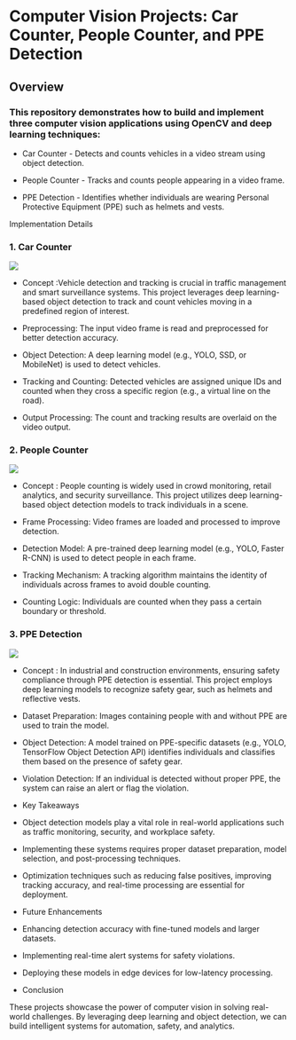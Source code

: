 # Computer Vision Projects: Car Counter, People Counter, and PPE Detection

## Overview

### This repository demonstrates how to build and implement three computer vision applications using OpenCV and deep learning techniques:

* Car Counter - Detects and counts vehicles in a video stream using object detection.

* People Counter - Tracks and counts people appearing in a video frame.

* PPE Detection - Identifies whether individuals are wearing Personal Protective Equipment (PPE) such as helmets and vests.

Implementation Details

### 1. Car Counter
![](https://github.com/RickyDoan/ComputerVision-Counting-Car-People-PPE-Detection/blob/main/Car%20Counter/counting_car.gif)
- Concept :Vehicle detection and tracking is crucial in traffic management and smart surveillance systems. This project leverages deep learning-based object detection to track and count vehicles moving in a predefined region of interest.

- Preprocessing: The input video frame is read and preprocessed for better detection accuracy.

- Object Detection: A deep learning model (e.g., YOLO, SSD, or MobileNet) is used to detect vehicles.

- Tracking and Counting: Detected vehicles are assigned unique IDs and counted when they cross a specific region (e.g., a virtual line on the road).

- Output Processing: The count and tracking results are overlaid on the video output.

### 2. People Counter
![](https://github.com/RickyDoan/ComputerVision-Counting-Car-People-PPE-Detection/blob/main/People%20counter/pp_counting.gif)
- Concept : People counting is widely used in crowd monitoring, retail analytics, and security surveillance. This project utilizes deep learning-based object detection models to track individuals in a scene.

- Frame Processing: Video frames are loaded and processed to improve detection.

- Detection Model: A pre-trained deep learning model (e.g., YOLO, Faster R-CNN) is used to detect people in each frame.

- Tracking Mechanism: A tracking algorithm maintains the identity of individuals across frames to avoid double counting.

- Counting Logic: Individuals are counted when they pass a certain boundary or threshold.

### 3. PPE Detection
![](https://github.com/RickyDoan/ComputerVision-Counting-Car-People-PPE-Detection/blob/main/PPE%20detection/ppe_detection.gif)
- Concept : In industrial and construction environments, ensuring safety compliance through PPE detection is essential. This project employs deep learning models to recognize safety gear, such as helmets and reflective vests.

- Dataset Preparation: Images containing people with and without PPE are used to train the model.

- Object Detection: A model trained on PPE-specific datasets (e.g., YOLO, TensorFlow Object Detection API) identifies individuals and classifies them based on the presence of safety gear.

- Violation Detection: If an individual is detected without proper PPE, the system can raise an alert or flag the violation.

* Key Takeaways

- Object detection models play a vital role in real-world applications such as traffic monitoring, security, and workplace safety.

- Implementing these systems requires proper dataset preparation, model selection, and post-processing techniques.

- Optimization techniques such as reducing false positives, improving tracking accuracy, and real-time processing are essential for deployment.

- Future Enhancements

- Enhancing detection accuracy with fine-tuned models and larger datasets.

- Implementing real-time alert systems for safety violations.

- Deploying these models in edge devices for low-latency processing.

* Conclusion

These projects showcase the power of computer vision in solving real-world challenges. By leveraging deep learning and object detection, we can build intelligent systems for automation, safety, and analytics.
